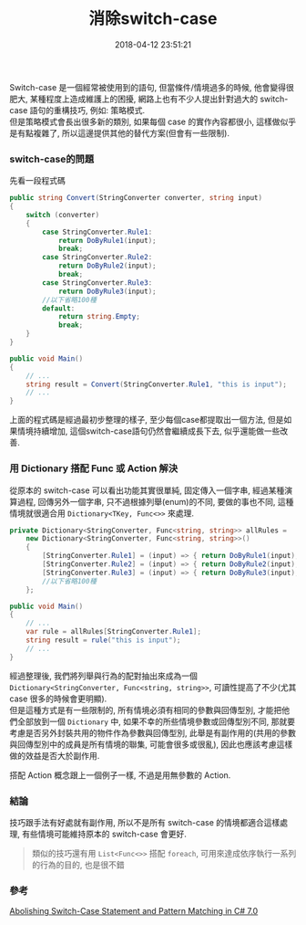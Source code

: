 ﻿---
title: 消除switch-case
date: 2018-04-12 23:51:21
categories:
- C#
- Clean Code
tags:
---

Switch-case 是一個經常被使用到的語句, 但當條件/情境過多的時候, 他會變得很肥大, 某種程度上造成維護上的困擾, 網路上也有不少人提出針對過大的 switch-case 語句的重構技巧, 例如: 策略模式.  
但是策略模式會長出很多新的類別, 如果每個 case 的實作內容都很小, 這樣做似乎是有點複雜了, 所以這邊提供其他的替代方案(但會有一些限制).  

<!--more-->

### switch-case的問題

先看一段程式碼
``` csharp
public string Convert(StringConverter converter, string input)
{
    switch (converter)
    {
        case StringConverter.Rule1:
            return DoByRule1(input);
            break;
        case StringConverter.Rule2:
            return DoByRule2(input);
            break;
        case StringConverter.Rule3:
            return DoByRule3(input);
        //以下省略100種
        default:
            return string.Empty;
            break;
    }
}

public void Main()
{
    // ...
    string result = Convert(StringConverter.Rule1, "this is input");
    // ...
}
```

上面的程式碼是經過最初步整理的樣子, 至少每個case都提取出一個方法, 但是如果情境持續增加, 這個switch-case語句仍然會繼續成長下去, 似乎還能做一些改善.

### 用 Dictionary 搭配 Func 或 Action 解決
從原本的 switch-case 可以看出功能其實很單純, 固定傳入一個字串, 經過某種演算過程, 回傳另外一個字串, 只不過根據列舉(enum)的不同, 要做的事也不同, 這種情境就很適合用 `Dictionary<TKey, Func<>>` 來處理.

``` csharp
private Dictionary<StringConverter, Func<string, string>> allRules =
    new Dictionary<StringConverter, Func<string, string>>()
    {
        [StringConverter.Rule1] = (input) => { return DoByRule1(input); },
        [StringConverter.Rule2] = (input) => { return DoByRule2(input); },
        [StringConverter.Rule3] = (input) => { return DoByRule3(input); }
        //以下省略100種
    };

public void Main()
{
    // ...
    var rule = allRules[StringConverter.Rule1];
    string result = rule("this is input");
    // ...
}
```

經過整理後, 我們將列舉與行為的配對抽出來成為一個 `Dictionary<StringConverter, Func<string, string>>`, 可讀性提高了不少(尤其 case 很多的時候會更明顯).  
但是這種方式是有一些限制的, 所有情境必須有相同的參數與回傳型別, 才能把他們全部放到一個 `Dictionary` 中, 如果不幸的所些情境參數或回傳型別不同, 那就要考慮是否另外封裝共用的物件作為參數與回傳型別, 此舉是有副作用的(共用的參數與回傳型別中的成員是所有情境的聯集, 可能會很多或很亂), 因此也應該考慮這樣做的效益是否大於副作用.  

搭配 Action 概念跟上一個例子一樣, 不過是用無參數的 Action.  

### 結論
技巧跟手法有好處就有副作用, 所以不是所有 switch-case 的情境都適合這樣處理, 有些情境可能維持原本的 switch-case 會更好.  

> 類似的技巧還有用 `List<Func<>>` 搭配 `foreach`, 可用來達成依序執行一系列的行為的目的, 也是很不錯

### 參考
[Abolishing Switch-Case Statement and Pattern Matching in C# 7.0](https://www.codeproject.com/Articles/1192465/Abolishing-Switch-Case-Statement-and-Pattern-Match)
